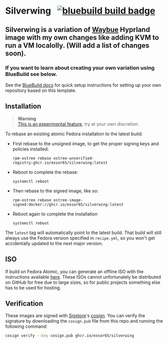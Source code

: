 # Silverwing &nbsp; [![bluebuild build badge](https://github.com/exsor65/silverwing/actions/workflows/build.yml/badge.svg)](https://github.com/exsor65/silverwing/actions/workflows/build.yml)

## Silverwing is a variation of [Waybue](https://github.com/wayblueorg/wayblue) Hyprland image with my own changes like adding KVM to run a VM localolly. (Will add a list of changes soon). 

### If you want to learn about creating your own variation using BlueBuild see below.  
See the [BlueBuild docs](https://blue-build.org/how-to/setup/) for quick setup instructions for setting up your own repository based on this template.

## Installation

> **Warning**  
> [This is an experimental feature](https://www.fedoraproject.org/wiki/Changes/OstreeNativeContainerStable), try at your own discretion.

To rebase an existing atomic Fedora installation to the latest build:

- First rebase to the unsigned image, to get the proper signing keys and policies installed:
  ```
  rpm-ostree rebase ostree-unverified-registry:ghcr.io/exsor65/silverwing:latest
  ```
- Reboot to complete the rebase:
  ```
  systemctl reboot
  ```
- Then rebase to the signed image, like so:
  ```
  rpm-ostree rebase ostree-image-signed:docker://ghcr.io/exsor65/silverwing:latest
  ```
- Reboot again to complete the installation
  ```
  systemctl reboot
  ```

The `latest` tag will automatically point to the latest build. That build will still always use the Fedora version specified in `recipe.yml`, so you won't get accidentally updated to the next major version.

## ISO

If build on Fedora Atomic, you can generate an offline ISO with the instructions available [here](https://blue-build.org/learn/universal-blue/#fresh-install-from-an-iso). These ISOs cannot unfortunately be distributed on GitHub for free due to large sizes, so for public projects something else has to be used for hosting.

## Verification

These images are signed with [Sigstore](https://www.sigstore.dev/)'s [cosign](https://github.com/sigstore/cosign). You can verify the signature by downloading the `cosign.pub` file from this repo and running the following command:

```bash
cosign verify --key cosign.pub ghcr.io/exsor65/silverwing
```
